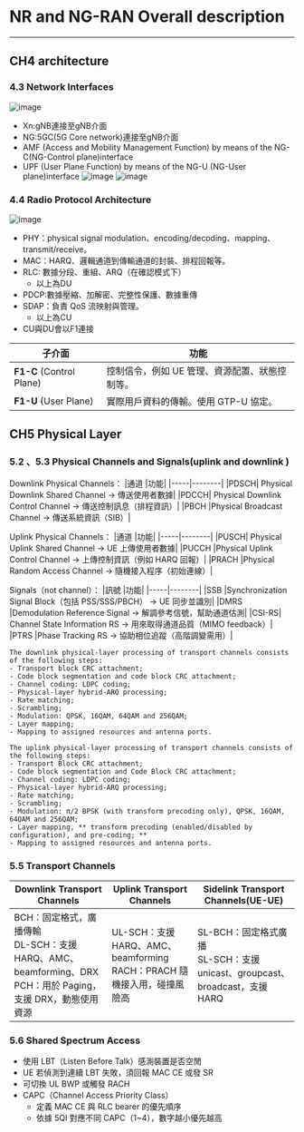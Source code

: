 # NR and NG-RAN Overall description
---
## CH4 architecture
### 4.3 Network Interfaces
![image](https://github.com/user-attachments/assets/0cfb4e40-7f27-4e10-aa4e-41983730cc2d)

- Xn:gNB連接至gNB介面
- NG:5GC(5G Core network)連接至gNB介面
- AMF (Access and Mobility Management Function) by means of the NG-C(NG-Control plane)interface  
- UPF (User Plane Function) by means of the NG-U (NG-User plane)interface
![image](https://github.com/user-attachments/assets/ec3895f8-4e88-4036-a0ef-e6631e66ac3a)
![image](https://github.com/user-attachments/assets/311ce358-6650-4b32-903d-78f69c63819d)

### 4.4 Radio Protocol Architecture
![image](https://github.com/user-attachments/assets/7b71cbfd-e8ca-4ee1-b0f3-1a1342b615f4)

- PHY：physical signal modulation、encoding/decoding、mapping、transmit/receive。
- MAC：HARQ、邏輯通道到傳輸通道的封裝、排程回報等。
- RLC: 數據分段、重組、ARQ（在確認模式下）
  - 以上為DU
- PDCP:數據壓縮、加解密、完整性保護、數據重傳
- SDAP：負責 QoS 流映射與管理。
  - 以上為CU
- CU與DU會以F1連接
  
| 子介面                   | 功能                   |
| ------------------------ | ------------------------- |
| **F1-C** (Control Plane) | 控制信令，例如 UE 管理、資源配置、狀態控制等。 |
| **F1-U** (User Plane)    | 實際用戶資料的傳輸。使用 GTP-U 協定。    |

## CH5 Physical Layer
### 5.2 、5.3 Physical Channels and Signals(uplink and downlink )

Downlink Physical Channels：
|通道	|功能|
|-----|--------|
|PDSCH|	Physical Downlink Shared Channel → 傳送使用者數據|
|PDCCH|	Physical Downlink Control Channel → 傳送控制訊息（排程資訊）|
|PBCH	|Physical Broadcast Channel → 傳送系統資訊（SIB）|

Uplink Physical Channels：
|通道	|功能|
|-----|--------|
|PUSCH|	Physical Uplink Shared Channel → UE 上傳使用者數據|
|PUCCH	|Physical Uplink Control Channel → 上傳控制資訊（例如 HARQ 回報）|
|PRACH	|Physical Random Access Channel → 隨機接入程序（初始連線）|

Signals（not channel）：
|訊號	|功能|
|-----|--------|
|SSB	|Synchronization Signal Block（包括 PSS/SSS/PBCH） → UE 同步並識別|
|DMRS	|Demodulation Reference Signal → 解調參考信號，幫助通道估測|
|CSI-RS|	Channel State Information RS → 用來取得通道品質（MIMO feedback）|
|PTRS	|Phase Tracking RS → 協助相位追蹤（高階調變需用）|
```
The downlink physical-layer processing of transport channels consists of the following steps:
- Transport block CRC attachment;
- Code block segmentation and code block CRC attachment;
- Channel coding: LDPC coding;
- Physical-layer hybrid-ARQ processing;
- Rate matching;
- Scrambling;
- Modulation: QPSK, 16QAM, 64QAM and 256QAM;
- Layer mapping;
- Mapping to assigned resources and antenna ports.
```
```
The uplink physical-layer processing of transport channels consists of the following steps:
- Transport Block CRC attachment;
- Code block segmentation and Code Block CRC attachment;
- Channel coding: LDPC coding;
- Physical-layer hybrid-ARQ processing;
- Rate matching;
- Scrambling;
- Modulation: π/2 BPSK (with transform precoding only), QPSK, 16QAM, 64QAM and 256QAM;
- Layer mapping, ** transform precoding (enabled/disabled by configuration), and pre-coding; ** 
- Mapping to assigned resources and antenna ports.
```
### 5.5 Transport Channels
| Downlink Transport Channels | Uplink Transport Channels | Sidelink Transport Channels(UE-UE) |
|---------------------------|-----------------------------|------------------------|
| BCH：固定格式，廣播傳輸<br>DL-SCH：支援 HARQ、AMC、beamforming、DRX<br> PCH：用於 Paging，支援 DRX，動態使用資源|UL-SCH：支援 HARQ、AMC、beamforming<br>RACH：PRACH 隨機接入用，碰撞風險高|SL-BCH：固定格式廣播<br>SL-SCH：支援 unicast、groupcast、broadcast，支援 HARQ|
### 5.6 Shared Spectrum Access
- 使用 LBT（Listen Before Talk）感測裝置是否空閒
- UE 若偵測到連續 LBT 失敗，須回報 MAC CE 或發 SR
- 可切換 UL BWP 或觸發 RACH
- CAPC（Channel Access Priority Class）
  - 定義 MAC CE 與 RLC bearer 的優先順序
  - 依據 5QI 對應不同 CAPC（1~4），數字越小優先越高

